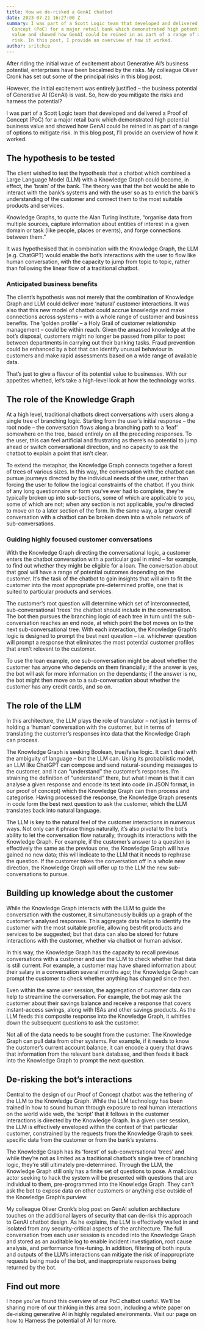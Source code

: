 ```yaml
---
title: How we de-risked a GenAI chatbot
date: 2023-07-21 16:27:00 Z
summary: I was part of a Scott Logic team that developed and delivered a Proof of
  Concept (PoC) for a major retail bank which demonstrated high potential business
  value and showed how GenAI could be reined in as part of a range of options to mitigate
  risk. In this post, I provide an overview of how it worked.
author: sritchie
---
```


After riding the initial wave of excitement about Generative AI’s business potential, enterprises have been becalmed by the risks. My colleague Oliver Cronk has set out some of the principal risks in this blog post.

However, the initial excitement was entirely justified – the business potential of Generative AI (GenAI) is vast. So, how do you mitigate the risks and harness the potential?

I was part of a Scott Logic team that developed and delivered a Proof of Concept (PoC) for a major retail bank which demonstrated high potential business value and showed how GenAI could be reined in as part of a range of options to mitigate risk. In this blog post, I’ll provide an overview of how it worked.

## The hypothesis to be tested

The client wished to test the hypothesis that a chatbot which combined a Large Language Model (LLM) with a Knowledge Graph could become, in effect, the ‘brain’ of the bank. The theory was that the bot would be able to interact with the bank’s systems and with the user so as to enrich the bank’s understanding of the customer and connect them to the most suitable products and services.

Knowledge Graphs, to quote the Alan Turing Institute, “organise data from multiple sources, capture information about entities of interest in a given domain or task (like people, places or events), and forge connections between them.”

It was hypothesised that in combination with the Knowledge Graph, the LLM (e.g. ChatGPT) would enable the bot’s interactions with the user to flow like human conversation, with the capacity to jump from topic to topic, rather than following the linear flow of a traditional chatbot.

### Anticipated business benefits

The client’s hypothesis was not merely that the combination of Knowledge Graph and LLM could deliver more ‘natural’ customer interactions. It was also that this new model of chatbot could accrue knowledge and make connections across systems – with a whole range of customer and business benefits. The ‘golden profile’ – a Holy Grail of customer relationship management – could be within reach. Given the amassed knowledge at the bot’s disposal, customers might no longer be passed from pillar to post between departments in carrying out their banking tasks. Fraud prevention could be enhanced by a bot that can identify unusual behaviour in customers and make rapid assessments based on a wide range of available data. 

That’s just to give a flavour of its potential value to businesses. With our appetites whetted, let’s take a high-level look at how the technology works.

## The role of the Knowledge Graph

At a high level, traditional chatbots direct conversations with users along a single tree of branching logic. Starting from the user’s initial response – the root node – the conversation flows along a branching path to a ‘leaf’ somewhere on the tree, based entirely on all the preceding responses. To the user, this can feel artificial and frustrating as there’s no potential to jump ahead or switch conversational direction, and no capacity to ask the chatbot to explain a point that isn’t clear.

To extend the metaphor, the Knowledge Graph connects together a forest of trees of various sizes. In this way, the conversation with the chatbot can pursue journeys directed by the individual needs of the user, rather than forcing the user to follow the logical constraints of the chatbot. If you think of any long questionnaire or form you’ve ever had to complete, they’re typically broken up into sub-sections, some of which are applicable to you, some of which are not; when any section is not applicable, you’re directed to move on to a later section of the form. In the same way, a larger overall conversation with a chatbot can be broken down into a whole network of sub-conversations.

### Guiding highly focused customer conversations

With the Knowledge Graph directing the conversational logic, a customer enters the chatbot conversation with a particular goal in mind – for example, to find out whether they might be eligible for a loan. The conversation about that goal will have a range of potential outcomes depending on the customer. It’s the task of the chatbot to gain insights that will aim to fit the customer into the most appropriate pre-determined profile, one that is suited to particular products and services. 

The customer’s root question will determine which set of interconnected, sub-conversational ‘trees’ the chatbot should include in the conversation. The bot then pursues the branching logic of each tree in turn until the sub-conversation reaches an end node, at which point the bot moves on to the next sub-conversational tree. With each interaction, the Knowledge Graph’s logic is designed to prompt the best next question – i.e. whichever question will prompt a response that eliminates the most potential customer profiles that aren’t relevant to the customer.

To use the loan example, one sub-conversation might be about whether the customer has anyone who depends on them financially; if the answer is yes, the bot will ask for more information on the dependants; if the answer is no, the bot might then move on to a sub-conversation about whether the customer has any credit cards, and so on.

## The role of the LLM

In this architecture, the LLM plays the role of translator – not just in terms of holding a ‘human’ conversation with the customer, but in terms of translating the customer’s responses into data that the Knowledge Graph can process.

The Knowledge Graph is seeking Boolean, true/false logic. It can’t deal with the ambiguity of language – but the LLM can. Using its probabilistic model, an LLM like ChatGPT can compose and send natural-sounding messages to the customer, and it can “understand” the customer’s responses. I’m straining the definition of “understand” there, but what I mean is that it can analyse a given response and encode its text into code (in JSON format, in our proof of concept) which the Knowledge Graph can then process and categorise. Having processed the response, the Knowledge Graph presents in code form the best next question to ask the customer, which the LLM translates back into natural language.

The LLM is key to the natural feel of the customer interactions in numerous ways. Not only can it phrase things naturally, it’s also pivotal to the bot’s ability to let the conversation flow naturally, through its interactions with the Knowledge Graph. For example, if the customer’s answer to a question is effectively the same as the previous one, the Knowledge Graph will have gained no new data; this will indicate to the LLM that it needs to rephrase the question. If the customer takes the conversation off in a whole new direction, the Knowledge Graph will offer up to the LLM the new sub-conversations to pursue.

## Building up knowledge about the customer

While the Knowledge Graph interacts with the LLM to guide the conversation with the customer, it simultaneously builds up a graph of the customer’s analysed responses. This aggregate data helps to identify the customer with the most suitable profile, allowing best-fit products and services to be suggested; but that data can also be stored for future interactions with the customer, whether via chatbot or human advisor.

In this way, the Knowledge Graph has the capacity to recall previous conversations with a customer and use the LLM to check whether that data is still current. For example, a customer may have shared information about their salary in a conversation several months ago; the Knowledge Graph can prompt the customer to check whether anything has changed since then.

Even within the same user session, the aggregation of customer data can help to streamline the conversation. For example, the bot may ask the customer about their savings balance and receive a response that covers instant-access savings, along with ISAs and other savings products. As the LLM feeds this composite response into the Knowledge Graph, it whittles down the subsequent questions to ask the customer.

Not all of the data needs to be sought from the customer. The Knowledge Graph can pull data from other systems. For example, if it needs to know the customer’s current account balance, it can encode a query that draws that information from the relevant bank database, and then feeds it back into the Knowledge Graph to prompt the next question.

## De-risking the bot’s interactions

Central to the design of our Proof of Concept chatbot was the tethering of the LLM to the Knowledge Graph. While the LLM technology has been trained in how to sound human through exposure to real human interactions on the world wide web, the ‘script’ that it follows in the customer interactions is directed by the Knowledge Graph. In a given user session, the LLM is effectively enveloped within the context of that particular customer, constrained by the requests from the Knowledge Graph to seek specific data from the customer or from the bank’s systems.

The Knowledge Graph has its ‘forest’ of sub-conversational ‘trees’ and while they’re not as limited as a traditional chatbot’s single tree of branching logic, they’re still ultimately pre-determined. Through the LLM, the Knowledge Graph still only has a finite set of questions to pose. A malicious actor seeking to hack the system will be presented with questions that are individual to them, pre-programmed into the Knowledge Graph. They can’t ask the bot to expose data on other customers or anything else outside of the Knowledge Graph’s purview.

My colleague Oliver Cronk’s blog post on GenAI solution architecture touches on the additional layers of security that can de-risk this approach to GenAI chatbot design. As he explains, the LLM is effectively walled in and isolated from any security-critical aspects of the architecture. The full conversation from each user session is encoded into the Knowledge Graph and stored as an auditable log to enable incident investigation, root cause analysis, and performance fine-tuning. In addition, filtering of both inputs and outputs of the LLM’s interactions can mitigate the risk of inappropriate requests being made of the bot, and inappropriate responses being returned by the bot.

## Find out more

I hope you’ve found this overview of our PoC chatbot useful. We’ll be sharing more of our thinking in this area soon, including a white paper on de-risking generative AI in highly regulated environments. Visit our page on how to Harness the potential of AI for more.
